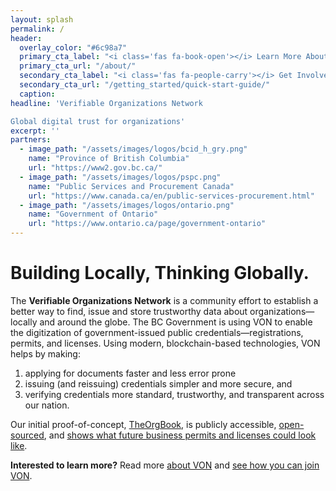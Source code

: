 ```yaml
---
layout: splash
permalink: /
header:
  overlay_color: "#6c98a7"
  primary_cta_label: "<i class='fas fa-book-open'></i> Learn More About VON"
  primary_cta_url: "/about/"
  secondary_cta_label: "<i class='fas fa-people-carry'></i> Get Involved"
  secondary_cta_url: "/getting_started/quick-start-guide/"
  caption:
headline: 'Verifiable Organizations Network

Global digital trust for organizations'
excerpt: ''
partners:
  - image_path: "/assets/images/logos/bcid_h_gry.png"
    name: "Province of British Columbia"
    url: "https://www2.gov.bc.ca/"
  - image_path: "/assets/images/logos/pspc.png"
    name: "Public Services and Procurement Canada"
    url: "https://www.canada.ca/en/public-services-procurement.html"
  - image_path: "/assets/images/logos/ontario.png"
    name: "Government of Ontario"
    url: "https://www.ontario.ca/page/government-ontario"
---
```


<h1>Building Locally, Thinking Globally.</h1>
<p>The <strong>Verifiable Organizations Network</strong> is a community effort to establish a better way to find, issue and store trustworthy data about organizations&mdash;locally and around the globe. The BC Government is using VON to enable the digitization of government-issued public credentials&mdash;registrations, permits, and licenses. Using modern, blockchain-based technologies, VON helps by making:
  <ol>
    <li>applying for documents faster and less error prone</li>
    <li>issuing (and reissuing) credentials simpler and more secure, and</li>
    <li>verifying credentials more standard, trustworthy, and transparent across our nation.</li>
  </ol>
</p>
<p>Our initial proof-of-concept, <a href="https://devex-von-test.pathfinder.gov.bc.ca/en/home">TheOrgBook</a>, is publicly accessible, <a href="https://github.com/bcgov/TheOrgBook">open-sourced</a>, and <a href="https://devex-von-test.pathfinder.gov.bc.ca/en/org/110" target="_blank">shows what future business permits and licenses could look like</a>.</p>
<p><strong>Interested to learn more?</strong> Read more <a href="/about/">about VON</a> and <a href="/getting_started/contributing/">see how you can join VON</a>.</p>